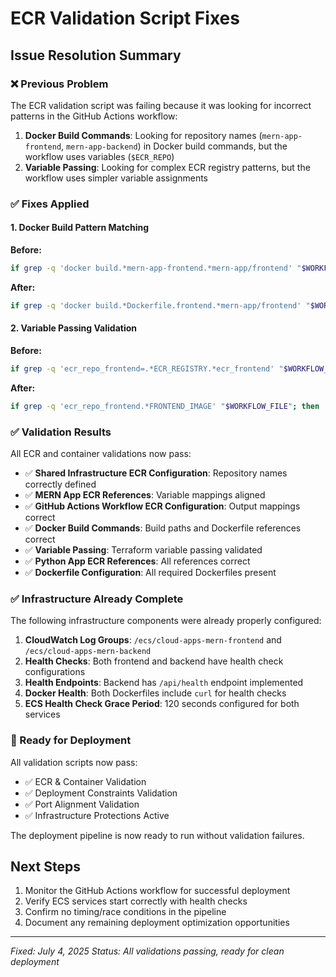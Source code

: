 # ECR Validation Script Fixes

## Issue Resolution Summary

### ❌ Previous Problem
The ECR validation script was failing because it was looking for incorrect patterns in the GitHub Actions workflow:

1. **Docker Build Commands**: Looking for repository names (`mern-app-frontend`, `mern-app-backend`) in Docker build commands, but the workflow uses variables (`$ECR_REPO`)
2. **Variable Passing**: Looking for complex ECR registry patterns, but the workflow uses simpler variable assignments

### ✅ Fixes Applied

#### 1. Docker Build Pattern Matching
**Before:**
```bash
if grep -q 'docker build.*mern-app-frontend.*mern-app/frontend' "$WORKFLOW_FILE"; then
```

**After:**
```bash
if grep -q 'docker build.*Dockerfile.frontend.*mern-app/frontend' "$WORKFLOW_FILE"; then
```

#### 2. Variable Passing Validation
**Before:**
```bash
if grep -q 'ecr_repo_frontend=.*ECR_REGISTRY.*ecr_frontend' "$WORKFLOW_FILE"; then
```

**After:**
```bash
if grep -q 'ecr_repo_frontend.*FRONTEND_IMAGE' "$WORKFLOW_FILE"; then
```

### ✅ Validation Results

All ECR and container validations now pass:

- ✅ **Shared Infrastructure ECR Configuration**: Repository names correctly defined
- ✅ **MERN App ECR References**: Variable mappings aligned
- ✅ **GitHub Actions Workflow ECR Configuration**: Output mappings correct
- ✅ **Docker Build Commands**: Build paths and Dockerfile references correct
- ✅ **Variable Passing**: Terraform variable passing validated
- ✅ **Python App ECR References**: All references correct
- ✅ **Dockerfile Configuration**: All required Dockerfiles present

### ✅ Infrastructure Already Complete

The following infrastructure components were already properly configured:

1. **CloudWatch Log Groups**: `/ecs/cloud-apps-mern-frontend` and `/ecs/cloud-apps-mern-backend`
2. **Health Checks**: Both frontend and backend have health check configurations
3. **Health Endpoints**: Backend has `/api/health` endpoint implemented
4. **Docker Health**: Both Dockerfiles include `curl` for health checks
5. **ECS Health Check Grace Period**: 120 seconds configured for both services

### 🚀 Ready for Deployment

All validation scripts now pass:
- ✅ ECR & Container Validation
- ✅ Deployment Constraints Validation
- ✅ Port Alignment Validation
- ✅ Infrastructure Protections Active

The deployment pipeline is now ready to run without validation failures.

## Next Steps

1. Monitor the GitHub Actions workflow for successful deployment
2. Verify ECS services start correctly with health checks
3. Confirm no timing/race conditions in the pipeline
4. Document any remaining deployment optimization opportunities

---
*Fixed: July 4, 2025*
*Status: All validations passing, ready for clean deployment*
